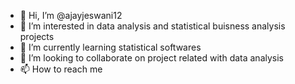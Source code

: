 - 👋 Hi, I’m @ajayjeswani12
- 👀 I’m interested in data analysis and statistical buisness analysis projects
- 🌱 I’m currently learning statistical softwares 
- 💞️ I’m looking to collaborate on project related with data analysis 
- 📫 How to reach me 

<!---
ajayjeswani12/ajayjeswani12 is a ✨ special ✨ repository because its `README.md` (this file) appears on your GitHub profile.
You can click the Preview link to take a look at your changes.
--->
